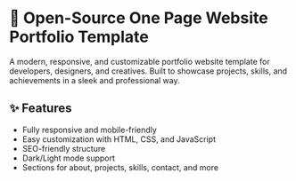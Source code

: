 # 🚀 Open-Source One Page Website Portfolio Template

A modern, responsive, and customizable portfolio website template for developers, designers, and creatives. Built to showcase projects, skills, and achievements in a sleek and professional way.

## ✨ Features
- Fully responsive and mobile-friendly
- Easy customization with HTML, CSS, and JavaScript
- SEO-friendly structure
- Dark/Light mode support
- Sections for about, projects, skills, contact, and more
